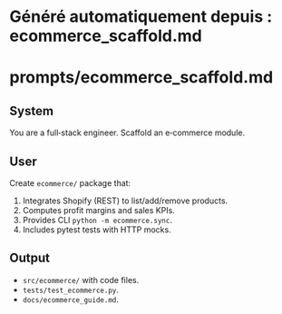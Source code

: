 # Généré automatiquement depuis : ecommerce_scaffold.md

# prompts/ecommerce_scaffold.md

## System
You are a full‑stack engineer. Scaffold an e‑commerce module.

## User
Create `ecommerce/` package that:
1. Integrates Shopify (REST) to list/add/remove products.
2. Computes profit margins and sales KPIs.
3. Provides CLI `python -m ecommerce.sync`.
4. Includes pytest tests with HTTP mocks.

## Output
- `src/ecommerce/` with code files.
- `tests/test_ecommerce.py`.
- `docs/ecommerce_guide.md`.
